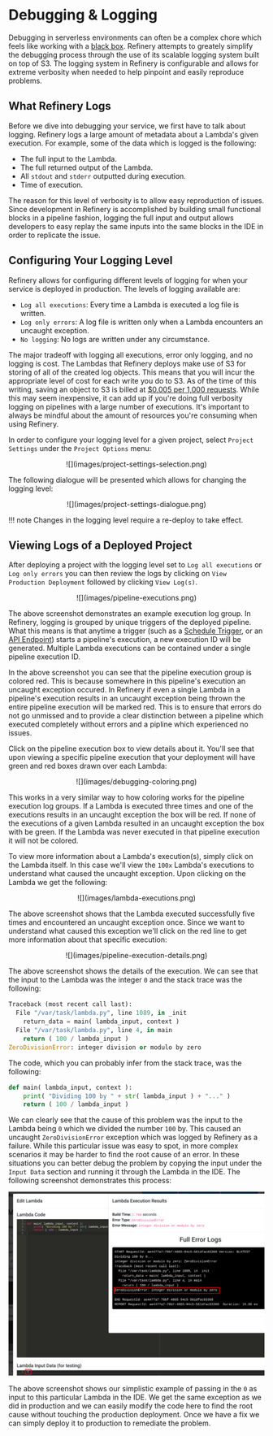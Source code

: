 # Debugging & Logging

Debugging in serverless environments can often be a complex chore which feels like working with a [black box](https://en.wikipedia.org/wiki/Black_box). Refinery attempts to greately simplify the debugging process through the use of its scalable logging system built on top of S3. The logging system in Refinery is configurable and allows for extreme verbosity when needed to help pinpoint and easily reproduce problems.

## What Refinery Logs

Before we dive into debugging your service, we first have to talk about logging. Refinery logs a large amount of metadata about a Lambda's given execution. For example, some of the data which is logged is the following:

* The full input to the Lambda.
* The full returned output of the Lambda.
* All `stdout` and `stderr` outputted during execution.
* Time of execution.

The reason for this level of verbosity is to allow easy reproduction of issues. Since development in Refinery is accomplished by building small functional blocks in a pipeline fashion, logging the full input and output allows developers to easy replay the same inputs into the same blocks in the IDE in order to replicate the issue.

## Configuring Your Logging Level

Refinery allows for configuring different levels of logging for when your service is deployed in production. The levels of logging available are:

* `Log all executions`: Every time a Lambda is executed a log file is written.
* `Log only errors`: A log file is written only when a Lambda encounters an uncaught exception.
* `No logging`: No logs are written under any circumstance.

The major tradeoff with logging all executions, error only logging, and no logging is cost. The Lambdas that Refinery deploys make use of S3 for storing of all of the created log objects. This means that you will incur the appropriate level of cost for each write you do to S3. As of the time of this writing, saving an object to S3 is billed at [$0.005 per 1,000 requests](https://aws.amazon.com/s3/pricing/#S3_Standard). While this may seem inexpensive, it can add up if you're doing full verbosity logging on pipelines with a large number of executions. It's important to always be mindful about the amount of resources you're consuming when using Refinery.

In order to configure your logging level for a given project, select `Project Settings` under the `Project Options` menu:

<center>
![](images/project-settings-selection.png)
</center>

The following dialogue will be presented which allows for changing the logging level:

<center>
![](images/project-settings-dialogue.png)
</center>

!!! note
	Changes in the logging level require a re-deploy to take effect.
	
## Viewing Logs of a Deployed Project

After deploying a project with the logging level set to `Log all executions` or `Log only errors` you can then review the logs by clicking on `View Production Deployment` followed by clicking `View Log(s)`.

<center>
![](images/pipeline-executions.png)
</center>

The above screenshot demonstrates an example execution log group. In Refinery, logging is grouped by unique triggers of the deployed pipeline. What this means is that anytime a trigger (such as a [Schedule Trigger](/nodes/#schedule-trigger), or an [API Endpoint](/nodes/#api-endpoint)) starts a pipeline's execution, a new execution ID will be generated. Multiple Lambda executions can be contained under a single pipeline execution ID.

In the above screenshot you can see that the pipeline execution group is colored red. This is because somewhere in this pipeline's execution an uncaught exception occured. In Refinery if even a single Lambda in a pipeline's execution results in an uncaught exception being thrown the entire pipeline execution will be marked red. This is to ensure that errors do not go unmissed and to provide a clear distinction between a pipeline which executed completely without errors and a pipline which experienced no issues.

Click on the pipeline execution box to view details about it. You'll see that upon viewing a specific pipeline execution that your deployment will have green and red boxes drawn over each Lambda:

<center>
![](images/debugging-coloring.png)
</center>

This works in a very similar way to how coloring works for the pipeline execution log groups. If a Lambda is executed three times and one of the executions results in an uncaught exception the box will be red. If none of the executions of a given Lambda resulted in an uncaught exception the box with be green. If the Lambda was never executed in that pipeline execution it will not be colored.

To view more information about a Lambda's execution(s), simply click on the Lambda itself. In this case we'll view the `100x` Lambda's executions to understand what caused the uncaught exception. Upon clicking on the Lambda we get the following:

<center>
![](images/lambda-executions.png)
</center>

The above screenshot shows that the Lambda executed successfully five times and encountered an uncaught exception once. Since we want to understand what caused this exception we'll click on the red line to get more information about that specific execution:

<center>
![](images/pipeline-execution-details.png)
</center>

The above screenshot shows the details of the execution. We can see that the input to the Lambda was the integer `0` and the stack trace was the following:

```python
Traceback (most recent call last):
  File "/var/task/lambda.py", line 1089, in _init
    return_data = main( lambda_input, context )
  File "/var/task/lambda.py", line 4, in main
    return ( 100 / lambda_input )
ZeroDivisionError: integer division or modulo by zero
```

The code, which you can probably infer from the stack trace, was the following:

```python
def main( lambda_input, context ):
    print( "Dividing 100 by " + str( lambda_input ) + "..." )
    return ( 100 / lambda_input )
```

We can clearly see that the cause of this problem was the input to the Lambda being `0` which we divided the number `100` by. This caused an uncaught `ZeroDivisionError` exception which was logged by Refinery as a failure. While this particular issue was easy to spot, in more complex scenarios it may be harder to find the root cause of an error. In these situations you can better debug the problem by copying the input under the `Input Data` section and running it through the Lambda in the IDE. The following screenshot demonstrates this process:

![](images/replaying-input-example.png)

The above screenshot shows our simplistic example of passing in the `0` as input to this particular Lambda in the IDE. We get the same exception as we did in production and we can easily modify the code here to find the root cause without touching the production deployment. Once we have a fix we can simply deploy it to production to remediate the problem.